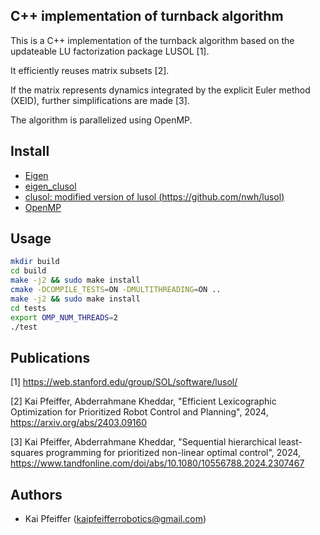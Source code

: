 ## C++ implementation of turnback algorithm

This is a C++ implementation of the turnback algorithm based on the updateable LU factorization package LUSOL [1].

It efficiently reuses matrix subsets [2].

If the matrix represents dynamics integrated by the explicit Euler method (XEID), further simplifications are made [3].

The algorithm is parallelized using OpenMP.

## Install 
   * [Eigen](http://eigen.tuxfamily.org/index.php?title=Main_Page)
   * [eigen_clusol](https://github.com/pfeiffer-kai/eigen_clusol)
   * [clusol: modified version of lusol (https://github.com/nwh/lusol)](https://github.com/pfeiffer-kai/clusol)
   * [OpenMP](https://www.openmp.org/)
   
## Usage

```bash
mkdir build
cd build
make -j2 && sudo make install
cmake -DCOMPILE_TESTS=ON -DMULTITHREADING=ON ..
make -j2 && sudo make install
cd tests
export OMP_NUM_THREADS=2
./test
```

## Publications

<a id="1">[1]</a> https://web.stanford.edu/group/SOL/software/lusol/

<a id="1">[2]</a> Kai Pfeiffer, Abderrahmane Kheddar, "Efficient Lexicographic Optimization for Prioritized Robot Control and Planning", 2024, https://arxiv.org/abs/2403.09160

<a id="1">[3]</a> Kai Pfeiffer, Abderrahmane Kheddar, "Sequential hierarchical least-squares programming for prioritized non-linear optimal control", 2024, https://www.tandfonline.com/doi/abs/10.1080/10556788.2024.2307467

## Authors

- Kai Pfeiffer (<kaipfeifferrobotics@gmail.com>) 
